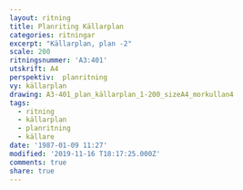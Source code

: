 ```yaml
---
layout: ritning
title: Planriting Källarplan
categories: ritningar
excerpt: "Källarplan, plan -2"
scale: 200
ritningsnummer: 'A3:401'
utskrift: A4
perspektiv:  planritning
vy: källarplan
drawing: A3-401_plan_källarplan_1-200_sizeA4_morkullan4
tags:
  - ritning
  - källarplan
  - planritning
  - källare
date: '1987-01-09 11:27'
modified: '2019-11-16 T18:17:25.000Z'
comments: true
share: true
---
```

